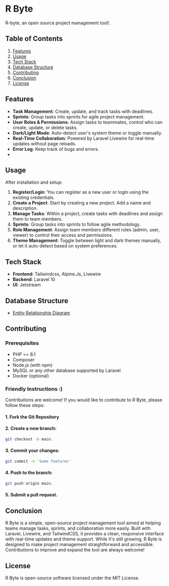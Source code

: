 # R Byte

R-byte, an open source project management tool!.

## Table of Contents
1. [Features](#features)
2. [Usage](#usage)
3. [Tech Stack](#tech-stack)
4. [Database Structure](#database-structure)
5. [Contributing](#contributing)
6. [Conclusion](#conclusion)
7. [License](#license)


## Features
- **Task Management**: Create, update, and track tasks with deadlines.
- **Sprints**: Group tasks into sprints for agile project management.
- **User Roles & Permissions**: Assign tasks to teammates, control who can create, update, or delete tasks.
- **Dark/Light Mode**: Auto-detect user's system theme or toggle manually.
- **Real-Time Collaboration**: Powered by Laravel Livewire for real-time updates without page reloads.
- **Error Log**: Keep track of bugs and errors.
- 
## Usage
After installation and setup:
1. **Register/Login**: You can register as a new user or login using the existing credentials.
2. **Create a Project**: Start by creating a new project. Add a name and description.
3. **Manage Tasks**: Within a project, create tasks with deadlines and assign them to team members.
4. **Sprints**: Group tasks into sprints to follow agile methodology.
5. **Role Management**: Assign team members different roles (admin, user, viewer) to control their access and permissions.
6. **Theme Management**: Toggle between light and dark themes manually, or let it auto-detect based on system preferences.

##  Tech Stack

- **Frontend**: Tailwindcss, Alpine.Js, Livewire
- **Backend**: Laravel 10
- **UI**: Jetstream

## Database Structure
- [Entity Relationship Diagram](https://lucid.app/lucidchart/5288231c-4337-41ea-bfaa-e145e9d2b27b/edit?invitationId=inv_ca02fa1a-ffe1-4e04-9234-290f79935775&page=HWEp-vi-RSFO#)

## Contributing

### Prerequisites

- PHP >= 8.1
- Composer
- Node.js (with npm)
- MySQL or any other database supported by Laravel
- Docker (optional)


### Friendly Instructions :)

Contributions are welcome! If you would like to contribute to R Byte, please follow these steps:

#### 1. Fork the Git Repository

#### 2. Create a new branch: 
```bash
git checkout -b main.
```

#### 3. Commit your changes: 
```bash
git commit -m 'Some features'
```

#### 4. Push to the branch: 
```bash
git push origin main.
```

#### 5. Submit a pull request.

## Conclusion

R Byte is a simple, open-source project management tool aimed at helping teams manage tasks, sprints, and collaboration more easily. Built with Laravel, Livewire, and TailwindCSS, it provides a clean, responsive interface with real-time updates and theme support. While it's still growing, R Byte is designed to make project management straightforward and accessible. Contributions to improve and expand the tool are always welcome!

## License
R Byte is open-source software licensed under the MIT License.